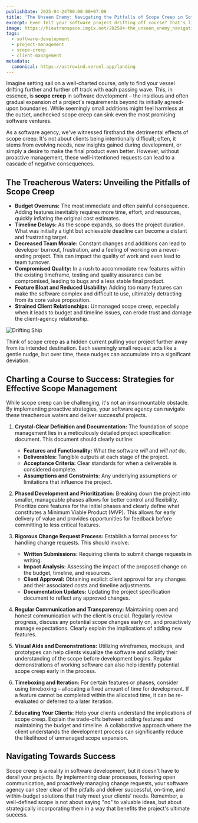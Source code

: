 ```yaml
---
publishDate: 2025-04-24T00:00:00+07:00
title: 'The Unseen Enemy: Navigating the Pitfalls of Scope Creep in Software Development'
excerpt: Ever felt your software project drifting off course? That's likely the insidious influence of scope creep. Learn to identify and manage it effectively.
image: https://hieutranspace.imgix.net/202504-the_unseen_enemy_navigating_the_pitfalls_of_scope_creep_in_software_development.jpeg
tags:
  - software-development
  - project-management
  - scope-creep
  - client-management
metadata:
  canonical: https://astrowind.vercel.app/landing
---
```


Imagine setting sail on a well-charted course, only to find your vessel drifting further and further off track with each passing wave. This, in essence, is **scope creep** in software development – the insidious and often gradual expansion of a project's requirements beyond its initially agreed-upon boundaries. While seemingly small additions might feel harmless at the outset, unchecked scope creep can sink even the most promising software ventures.

As a software agency, we've witnessed firsthand the detrimental effects of scope creep. It's not about clients being intentionally difficult; often, it stems from evolving needs, new insights gained during development, or simply a desire to make the final product even better. However, without proactive management, these well-intentioned requests can lead to a cascade of negative consequences.

## The Treacherous Waters: Unveiling the Pitfalls of Scope Creep

* **Budget Overruns:** The most immediate and often painful consequence. Adding features inevitably requires more time, effort, and resources, quickly inflating the original cost estimates.
* **Timeline Delays:** As the scope expands, so does the project duration. What was initially a tight but achievable deadline can become a distant and frustrating target.
* **Decreased Team Morale:** Constant changes and additions can lead to developer burnout, frustration, and a feeling of working on a never-ending project. This can impact the quality of work and even lead to team turnover.
* **Compromised Quality:** In a rush to accommodate new features within the existing timeframe, testing and quality assurance can be compromised, leading to bugs and a less stable final product.
* **Feature Bloat and Reduced Usability:** Adding too many features can make the software complex and difficult to use, ultimately detracting from its core value proposition.
* **Strained Client Relationships:** Unmanaged scope creep, especially when it leads to budget and timeline issues, can erode trust and damage the client-agency relationship.

![Drifting Ship](https://hieutranspace.imgix.net/202504-the_unseen_enemy_navigating_the_pitfalls_of_scope_creep_in_software_development-Drifting-Ship.jpg)

Think of scope creep as a hidden current pulling your project further away from its intended destination. Each seemingly small request acts like a gentle nudge, but over time, these nudges can accumulate into a significant deviation.

## Charting a Course to Success: Strategies for Effective Scope Management

While scope creep can be challenging, it's not an insurmountable obstacle. By implementing proactive strategies, your software agency can navigate these treacherous waters and deliver successful projects.

1.  **Crystal-Clear Definition and Documentation:** The foundation of scope management lies in a meticulously detailed project specification document. This document should clearly outline:
    * **Features and Functionality:** What the software *will* and *will not* do.
    * **Deliverables:** Tangible outputs at each stage of the project.
    * **Acceptance Criteria:** Clear standards for when a deliverable is considered complete.
    * **Assumptions and Constraints:** Any underlying assumptions or limitations that influence the project.

2.  **Phased Development and Prioritization:** Breaking down the project into smaller, manageable phases allows for better control and flexibility. Prioritize core features for the initial phases and clearly define what constitutes a Minimum Viable Product (MVP). This allows for early delivery of value and provides opportunities for feedback before committing to less critical features.

3.  **Rigorous Change Request Process:** Establish a formal process for handling change requests. This should involve:
    * **Written Submissions:** Requiring clients to submit change requests in writing.
    * **Impact Analysis:** Assessing the impact of the proposed change on the budget, timeline, and resources.
    * **Client Approval:** Obtaining explicit client approval for any changes and their associated costs and timeline adjustments.
    * **Documentation Updates:** Updating the project specification document to reflect any approved changes.

4.  **Regular Communication and Transparency:** Maintaining open and honest communication with the client is crucial. Regularly review progress, discuss any potential scope changes early on, and proactively manage expectations. Clearly explain the implications of adding new features.

5.  **Visual Aids and Demonstrations:** Utilizing wireframes, mockups, and prototypes can help clients visualize the software and solidify their understanding of the scope before development begins. Regular demonstrations of working software can also help identify potential scope creep early in the process.

6.  **Timeboxing and Iteration:** For certain features or phases, consider using timeboxing – allocating a fixed amount of time for development. If a feature cannot be completed within the allocated time, it can be re-evaluated or deferred to a later iteration.

7.  **Educating Your Clients:** Help your clients understand the implications of scope creep. Explain the trade-offs between adding features and maintaining the budget and timeline. A collaborative approach where the client understands the development process can significantly reduce the likelihood of unmanaged scope expansion.

## Navigating Towards Success

Scope creep is a reality in software development, but it doesn't have to derail your projects. By implementing clear processes, fostering open communication, and proactively managing change requests, your software agency can steer clear of the pitfalls and deliver successful, on-time, and within-budget solutions that truly meet your clients' needs. Remember, a well-defined scope is not about saying "no" to valuable ideas, but about strategically incorporating them in a way that benefits the project's ultimate success.
